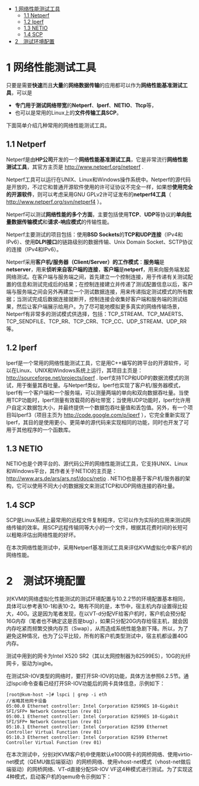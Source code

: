 
<!-- @import "[TOC]" {cmd="toc" depthFrom=1 depthTo=6 orderedList=false} -->

<!-- code_chunk_output -->

* [1 网络性能测试工具](#1-网络性能测试工具)
	* [1.1 Netperf](#11-netperf)
	* [1.2 Iperf](#12-iperf)
	* [1.3 NETIO](#13-netio)
	* [1.4 SCP](#14-scp)
* [2　测试环境配置](#2-测试环境配置)

<!-- /code_chunk_output -->

# 1 网络性能测试工具

只要是需要**快速**而且**大量**的**网络数据传输**的应用都可以作为**网络性能基准测试工具**，可以是

- **专门用于测试网络带宽**的**Netperf**、**Iperf**、**NETIO**、**Ttcp**等，
- 也可以是常用的Linux上的**文件传输工具SCP**。

下面简单介绍几种常用的网络性能测试工具。

## 1.1 Netperf

Netperf是由**HP公司**开发的一个**网络性能基准测试工具**，它是非常流行**网络性能测试工具**，其官方主页是 http://www.netperf.org/netperf . 

Netperf工具可以运行在UNIX、Linux和Windows操作系统中。Netperf的源代码是开放的，不过它和普通开源软件使用的许可证协议不完全一样，如果想**使用完全的开源软件**，则可以考虑采用GNU GPLv2许可证发布的**netperf4工具**（ http://www.netperf.org/svn/netperf4 ）。

Netperf可以测试**网络性能的多个方面**，主要包括使用**TCP**、**UDP**等协议的**单向批量数据传输模式**和**请求\-响应模式**的传输性能。

Netperf主要测试的项目包括：使用**BSD Sockets**的**TCP和UDP连接**（IPv4和IPv6）、使用**DLPI接口**的链路级别的数据传输、Unix Domain Socket、SCTP协议的连接（IPv4和IPv6）。

Netperf采用**客户机/服务器（Client/Server）的工作模式**：**服务端**是**netserver**，用来**侦听来自客户端的连接**，**客户端**是**netperf**，用来向服务端发起网络测试。在客户端与服务端之间，首先建立一个控制连接，用于传递有关测试配置的信息和测试完成后的结果；在控制连接建立并传递了测试配置信息以后，客户端与服务端之间会另外再建立一个测试数据连接，用来传递指定测试模式的所有数据；当测试完成后数据连接就断开，控制连接会收集好客户端和服务端的测试结果，然后让客户端展示给用户。为了尽可能地模拟更多真实的网络传输场景，Netperf有非常多的测试模式供选择，包括：TCP_STREAM、TCP_MAERTS、TCP_SENDFILE、TCP_RR、TCP_CRR、TCP_CC、UDP_STREAM、UDP_RR等。

## 1.2 Iperf

Iperf是一个常用的网络性能测试工具，它是用C++编写的跨平台的开源软件，可以在Linux、UNIX和Windows系统上运行，其项目主页是：http://sourceforge.net/projects/iperf . Iperf支持TCP和UDP的数据流模式的测试，用于衡量其吞吐量。与Netperf类似，Iperf也实现了客户机/服务器模式，Iperf有一个客户端和一个服务端，可以测量两端的单向和双向数据吞吐量。当使用TCP功能时，Iperf测量有效载荷的吞吐带宽；当使用UDP功能时，Iperf允许用户自定义数据包大小，并最终提供一个数据包吞吐量值和丢包值。另外，有一个项目叫Iperf3（项目主页为 http://code.google.com/p/iperf ），它完全重新实现了Iperf，其目的是使用更小、更简单的源代码来实现相同的功能，同时也开发了可用于其他程序的一个函数库。

## 1.3 NETIO

NETIO也是个跨平台的、源代码公开的网络性能测试工具，它支持UNIX、Linux和Windows平台，其作者关于NETIO的主页是：http://www.ars.de/ars/ars.nsf/docs/netio . NETIO也是基于客户机/服务器的架构，它可以使用不同大小的数据报文来测试TCP和UDP网络连接的吞吐量。

## 1.4 SCP

SCP是Linux系统上最常用的远程文件复制程序，它可以作为实际的应用来测试网络传输的效率。用SCP远程传输同等大小的一个文件，根据其花费时间的长短可以粗略评估出网络性能的好坏。

在本次网络性能测试中，采用Netperf基准测试工具来评估KVM虚拟化中客户机的网络性能。

# 2　测试环境配置

对KVM的网络虚拟化性能测试的测试环境配置与10.2.2节的环境配置基本相同，具体可以参考表10\-1和表10\-2。略有不同的是，本节中，宿主机内存设置得比较大，40G。这是因为笔者发现，在以VT\-d分配VF给客户机时，客户机会预分配16G内存（笔者也不确定这是否是bug），如果只分配20G内存给宿主机，就会因内存吃紧而频繁交换内存页（Swap），从而造成系统性能急剧下降。所以，为了避免这种情况，也为了公平比较，所有的客户机类型测试中，宿主机都设置40G内存。

测试中用到的网卡为Intel X520 SR2（其以太网控制器为82599ES），10G的光纤网卡，驱动为ixgbe。

在测试SR\-IOV类型的网络时，要打开SR\-IOV的功能，具体方法参照6.2.5节。通过lspci命令查看已经打开SR\-IOV功能后的网卡具体信息，示例如下：

```
[root@kvm-host ~]# lspci | grep -i eth￼
//省略其他网卡设备￼
05:00.0 Ethernet controller: Intel Corporation 82599ES 10-Gigabit SFI/SFP+ Network Connection (rev 01)￼
05:00.1 Ethernet controller: Intel Corporation 82599ES 10-Gigabit SFI/SFP+ Network Connection (rev 01)￼
05:10.1 Ethernet controller: Intel Corporation 82599 Ethernet Controller Virtual Function (rev 01)￼
05:10.3 Ethernet controller: Intel Corporation 82599 Ethernet Controller Virtual Function (rev 01)
```

在本次测试中，分别对KVM客户机中使用默认e1000网卡的网桥网络、使用virtio\-net模式（QEMU做后端驱动）的网桥网络、使用vhost\-net模式（vhost\-net做后端驱动）的网桥网络、VT\-d直接分配SR\-IOV VF这4种模式进行测试。为了实现这4种模式，启动客户机的qemu命令示例如下：